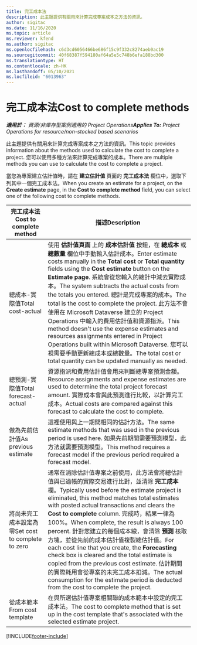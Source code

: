 ```yaml
---
title: 完工成本法
description: 此主題提供有關用來計算完成專案成本之方法的資訊。
author: sigitac
ms.date: 11/16/2020
ms.topic: article
ms.reviewer: kfend
ms.author: sigitac
ms.openlocfilehash: c6d3cd6056466be686f15c9f332c8274aeb0ac19
ms.sourcegitcommit: 40f68387f594180af64a5e5c748b6efa188bd300
ms.translationtype: HT
ms.contentlocale: zh-HK
ms.lasthandoff: 05/10/2021
ms.locfileid: "6013963"
---
```

# <a name="cost-to-complete-methods"></a><span data-ttu-id="c680b-103">完工成本法</span><span class="sxs-lookup"><span data-stu-id="c680b-103">Cost to complete methods</span></span>

<span data-ttu-id="c680b-104">_**適用於：** 資源/非庫存型案例適用的 Project Operations_</span><span class="sxs-lookup"><span data-stu-id="c680b-104">_**Applies To:** Project Operations for resource/non-stocked based scenarios_</span></span>

<span data-ttu-id="c680b-105">此主題提供有關用來計算完成專案成本之方法的資訊。</span><span class="sxs-lookup"><span data-stu-id="c680b-105">This topic provides information about the methods used to calculate the cost to complete a project.</span></span> <span data-ttu-id="c680b-106">您可以使用多種方法來計算完成專案的成本。</span><span class="sxs-lookup"><span data-stu-id="c680b-106">There are multiple methods you can use to calculate the cost to complete a project.</span></span> 

<span data-ttu-id="c680b-107">當您為專案建立估計值時，請在 **建立估計值** 頁面的 **完工成本法** 欄位中，選取下列其中一個完工成本法。</span><span class="sxs-lookup"><span data-stu-id="c680b-107">When you create an estimate for a project, on the **Create estimate** page, in the **Cost to complete method** field, you can select one of the following cost to complete methods.</span></span>

| <span data-ttu-id="c680b-108">完工成本法</span><span class="sxs-lookup"><span data-stu-id="c680b-108">Cost to complete method</span></span>    | <span data-ttu-id="c680b-109">描述</span><span class="sxs-lookup"><span data-stu-id="c680b-109">Description</span></span>                                                                                                                                                                                                                                                                                                                                                                                                                                                                                        |
|------------------------------|----------------------------------------------------------------------------------------------------------------------------------------------------------------------------------------------------------------------------------------------------------------------------------------------------------------------------------------------------------------------------------------------------------------------------------------------------------------------------------------------------|
| <span data-ttu-id="c680b-110">總成本-實際值</span><span class="sxs-lookup"><span data-stu-id="c680b-110">Total cost-actual</span></span>            | <span data-ttu-id="c680b-111">使用 **估計值頁面** 上的 **成本估計值** 按鈕，在 **總成本** 或 **總數量** 欄位中手動輸入估計成本。</span><span class="sxs-lookup"><span data-stu-id="c680b-111">Enter estimate costs manually in the **Total cost** or **Total quantity** fields using the **Cost estimate** button on the **Estimate page**.</span></span> <span data-ttu-id="c680b-112">系統會從您輸入的總計中減去實際成本。</span><span class="sxs-lookup"><span data-stu-id="c680b-112">The system subtracts the actual costs from the totals you entered.</span></span> <span data-ttu-id="c680b-113">總計是完成專案的成本。</span><span class="sxs-lookup"><span data-stu-id="c680b-113">The total is the cost to complete the project.</span></span> <span data-ttu-id="c680b-114">此方法不會使用在 Microsoft Dataverse 建立的 Project Operations 中輸入的費用估計值和資源指派。</span><span class="sxs-lookup"><span data-stu-id="c680b-114">This method doesn't use the expense estimates and resources assignments entered in Project Operations built within Microsoft Dataverse.</span></span> <span data-ttu-id="c680b-115">您可以視需要手動更新總成本或總數量。</span><span class="sxs-lookup"><span data-stu-id="c680b-115">The total cost or total quantity can be updated manually as needed.</span></span>  |
| <span data-ttu-id="c680b-116">總預測-實際值</span><span class="sxs-lookup"><span data-stu-id="c680b-116">Total forecast-actual</span></span>        | <span data-ttu-id="c680b-117">資源指派和費用估計值會用來判斷總專案預測金額。</span><span class="sxs-lookup"><span data-stu-id="c680b-117">Resource assignments and expense estimates are used to determine the total project forecast amount.</span></span> <span data-ttu-id="c680b-118">實際成本會與此預測進行比較，以計算完工成本。</span><span class="sxs-lookup"><span data-stu-id="c680b-118">Actual costs are compared against this forecast to calculate the cost to complete.</span></span>                                                                                                                                                                                                                                                                          |
| <span data-ttu-id="c680b-119">做為先前估計值</span><span class="sxs-lookup"><span data-stu-id="c680b-119">As previous estimate</span></span>         | <span data-ttu-id="c680b-120">這裡使用與上一期間相同的估計方法。</span><span class="sxs-lookup"><span data-stu-id="c680b-120">The same estimate methods that was used in the previous period is used here.</span></span> <span data-ttu-id="c680b-121">如果先前期間需要預測模型，此方法就需要預測模型。</span><span class="sxs-lookup"><span data-stu-id="c680b-121">This method requires a forecast model if the previous period required a forecast model.</span></span>                                                                                                                                                                                                                                                                                                                           |
| <span data-ttu-id="c680b-122">將尚未完工成本設定為零</span><span class="sxs-lookup"><span data-stu-id="c680b-122">Set cost to complete to zero</span></span> | <span data-ttu-id="c680b-123">通常在消除估計值專案之前使用，此方法會將總估計值與已過帳的實際交易進行比對，並清除 **完工成本** 欄。</span><span class="sxs-lookup"><span data-stu-id="c680b-123">Typically used before the estimate project is eliminated, this method matches total estimates with posted actual transactions and clears the **Cost to complete** column.</span></span> <span data-ttu-id="c680b-124">完成時，結果一律為 100%。</span><span class="sxs-lookup"><span data-stu-id="c680b-124">When complete, the result is always 100 percent.</span></span> <span data-ttu-id="c680b-125">針對您建立的每個成本線，會清除 **預測** 核取方塊，並從先前的成本估計值複製總估計值。</span><span class="sxs-lookup"><span data-stu-id="c680b-125">For each cost line that you create, the **Forecasting** check box is cleared and the total estimate is copied from the previous cost estimate.</span></span> <span data-ttu-id="c680b-126">估計期間的實際耗用會從專案的未完工成本扣減。</span><span class="sxs-lookup"><span data-stu-id="c680b-126">The actual consumption for the estimate period is deducted from the cost to complete the project.</span></span>              |
| <span data-ttu-id="c680b-127">從成本範本</span><span class="sxs-lookup"><span data-stu-id="c680b-127">From cost template</span></span>           | <span data-ttu-id="c680b-128">在與所選估計值專案相關聯的成本範本中設定的完工成本法。</span><span class="sxs-lookup"><span data-stu-id="c680b-128">The cost to complete method that is set up in the cost template that's associated with the selected estimate project.</span></span>                                                                                                                                                                                                                                                                                                                                                                          |


[!INCLUDE[footer-include](../includes/footer-banner.md)]
